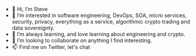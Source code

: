 - 👋 Hi, I’m Steve
- 👀 I’m interested in software engineering, DevOps, SOA, micro services, security, privacy, everything as a service, algorithmic crypto trading and data sovereignty.
- 🌱 I’m always learning, and love learning about engineering and crypto. 
- 💞️ I’m looking to collaborate on anything I find interesting. 
- 📫 Find me on Twitter, let's chat
